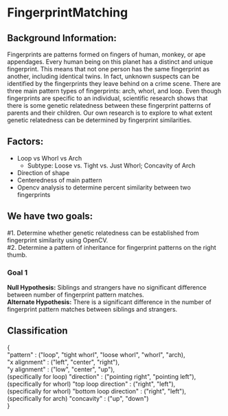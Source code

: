 # FingerprintMatching
## Background Information:
Fingerprints are patterns formed on fingers of human, monkey, or ape appendages. Every human being on this planet has a distinct and unique fingerprint. This means that not one person has the same fingerprint as another, including identical twins. In fact, unknown suspects can be identified by the fingerprints they leave behind on a crime scene. There are three main pattern types of fingerprints: arch, whorl, and loop. Even though fingerprints are specific to an individual, scientific research shows that there is some genetic relatedness between these fingerprint patterns of parents and their children. Our own research is to explore to what extent genetic relatedness can be determined by fingerprint similarities.
## Factors: 
* Loop vs Whorl vs Arch
  * Subtype: Loose vs. Tight vs. Just Whorl; Concavity of Arch
* Direction of shape
* Centeredness of main pattern
* Opencv analysis to determine percent similarity between two fingerprints
## We have two goals: 
#1. Determine whether genetic relatedness can be established from fingerprint similarity using OpenCV. </br>
#2. Determine a pattern of inheritance for fingerprint patterns on the right thumb.
### Goal 1
**Null Hypothesis:** Siblings and strangers have no significant difference between number of fingerprint pattern matches. </br>
**Alternate Hypothesis:** There is a significant difference in the number of fingerprint pattern matches between siblings and strangers. 
## Classification
{ </br>
    "pattern" : ("loop", "tight whorl", "loose whorl", "whorl", "arch), </br>
    "x alignment" : ("left", "center", "right"), </br>
    "y alignment" : ("low", "center", "up"), </br> 
    (specifically for loop) "direction" : ("pointing right", "pointing left"), </br>
    (specifically for whorl) "top loop direction" : ("right", "left"), </br>
    (specifically for whorl) "bottom loop direction" : ("right", "left"), </br>
    (specifically for arch) "concavity" : ("up", "down") 
</br> }
